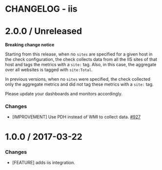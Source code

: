 # CHANGELOG - iis

2.0.0 / Unreleased
==================

**Breaking change notice**

Starting from this release, when no `sites` are specified for a given host in the check configuration,
the check collects data from all the IIS sites of that host and tags the metrics with a `site:` tag. Also, in this case, the aggregate
over all websites is tagged with `site:Total`.

In previous versions, when no `sites` were specified, the check collected only the aggregate metrics and did not tag these metrics with
a `site:` tag.

Please update your dashboards and monitors accordingly.

### Changes

* [IMPROVEMENT] Use PDH instead of WMI to collect data. [#927][]


1.0.0 / 2017-03-22
==================

### Changes

* [FEATURE] adds iis integration.

<!--- The following link definition list is generated by PimpMyChangelog --->
[#927]: https://github.com/DataDog/integrations-core/issues/927